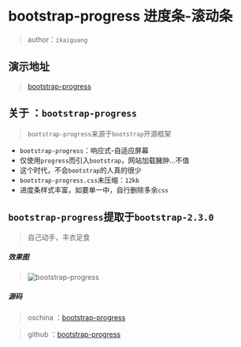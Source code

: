# bootstrap-progress 进度条-滚动条

> author：`ikaiguang`

## 演示地址

> <a href="#" title="bootstrap-progress" target="_blank">bootstrap-progress</a>

## 关于 ：`bootstrap-progress`

> `bootstrap-progress`来源于`bootstrap`开源框架

- `bootstrap-progress`：响应式-自适应屏幕
- 仅使用`progress`而引入`bootstrap`，网站加载臃肿...不值
- 这个时代，不会`bootstrap`的人真的很少
- `bootstrap-progress.css`未压缩：`12kb`
- 进度条样式丰富，如要单一中，自行删除多余`css`

## `bootstrap-progress`提取于`bootstrap-2.3.0`

> 自己动手，丰衣足食

##### 效果图

> ![bootstrap-progress](http://phpcollege.oss-cn-beijing.aliyuncs.com/article-image/2016-12-23/bootstrap-progress.jpg)

##### 源码

> oschina ：<a href="https://gitee.com/ikaiguang/bootstrap-progress" title="bootstrap-progress" target="_blank">bootstrap-progress</a>

> github ：<a href="https://github.com/ikaiguang/bootstrap-progress" title="bootstrap-progress" target="_blank">bootstrap-progress</a>
